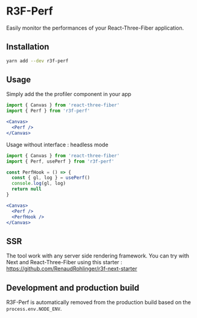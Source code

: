 # R3F-Perf

Easily monitor the performances of your React-Three-Fiber application.

## Installation
```bash
yarn add --dev r3f-perf
```

## Usage
Simply add the the profiler component in your app
```jsx
import { Canvas } from 'react-three-fiber'
import { Perf } from 'r3f-perf'

<Canvas>
  <Perf />
</Canvas>
```

Usage without interface : headless mode
```jsx
import { Canvas } from 'react-three-fiber'
import { Perf, usePerf } from 'r3f-perf'

const PerfHook = () => {
  const { gl, log } = usePerf()
  console.log(gl, log)
  return null
}

<Canvas>
  <Perf />
  <PerfHook />
</Canvas>
```

## SSR
The tool work with any server side rendering framework. You can try with Next and React-Three-Fiber using this starter :
https://github.com/RenaudRohlinger/r3f-next-starter

## Development and production build
R3F-Perf is automatically removed from the production build based on the `process.env.NODE_ENV`.

